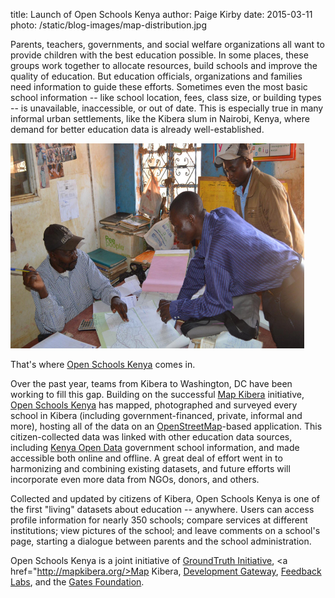 title: Launch of Open Schools Kenya
author: Paige Kirby
date: 2015-03-11
photo: /static/blog-images/map-distribution.jpg

Parents, teachers, governments, and social welfare organizations all want to provide children with the best education possible. In some places, these groups work together to allocate resources, build schools and improve the quality of education. But education officials, organizations and families need information to guide these efforts. Sometimes even the most basic school information -- like school location, fees, class size, or building types -- is unavailable, inaccessible, or out of date. This is especially true in many informal urban settlements, like the Kibera slum in Nairobi, Kenya, where demand for better education data is already well-established. 

<img src="/static/blog-images/map-distribution.jpg" alt="" width="470" height="328" /></a>

That's where <a href="http://openschoolskenya.org/">Open Schools Kenya</a> comes in. 

Over the past year, teams from Kibera to Washington, DC have been working to fill this gap. Building on the successful <a href="http://mapkibera.org/">Map Kibera</a> initiative, <a href="http://openschoolskenya.org/">Open Schools Kenya</a> has mapped, photographed and surveyed every school in Kibera (including government-financed, private, informal and more), hosting all of the data on an <a href="http://openstreetmap.org/">OpenStreetMap</a>-based application. This citizen-collected data was linked with other education data sources, including <a href="https://opendata.go.ke/">Kenya Open Data</a> government school information, and made accessible both online and offline. A great deal of effort went in to harmonizing and combining existing datasets, and future efforts will incorporate even more data from NGOs, donors, and others. 

Collected and updated by citizens of Kibera, Open Schools Kenya is one of the first "living" datasets about education -- anywhere. Users can access profile information for nearly 350 schools; compare services at different institutions; view pictures of the school; and leave comments on a school's page, starting a dialogue between parents and the school administration.

Open Schools Kenya is a joint initiative of <a href="http://groundtruth.in/">GroundTruth Initiative</a>, <a href="http://mapkibera.org/>Map Kibera</a>, <a href="http://developmentgateway.org">Development Gateway</a>, <a href="http://feedbacklabs.org">Feedback Labs</a>, and the <a href="http://gatesfoundation.org/">Gates Foundation</a>.
